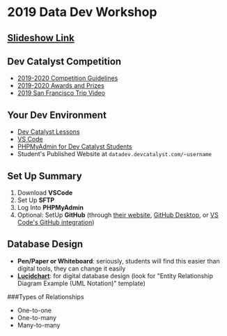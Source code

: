 # 2019 Data Dev Workshop

## [Slideshow Link](https://docs.google.com/presentation/d/1keHNDtsRczCO3f6xsDzXjK7tAzD_SjMh-vwxnGsJS4Q/edit?usp=sharing)

## Dev Catalyst Competition
- [2019-2020 Competition Guidelines](https://drive.google.com/open?id=1x4yOgbKGRqBLYWZYGYhnZhYgxZsHjK7gNg6gnU6gCxU)
- [2019-2020 Awards and Prizes](https://drive.google.com/open?id=13DjWTDpAkhNKGBeycAqeNcYogUDhYGoBLsKJjtgne5E)
- [2019 San Francisco Trip Video](https://drive.google.com/open?id=167h04rDwMOAn92zkHA0dX0Ityobq8Keh)

## Your Dev Environment
- [Dev Catalyst Lessons](app.devcatalyst.com)
- [VS Code](https://code.visualstudio.com/Download)
- [PHPMyAdmin for Dev Catalyst Students](datadev.devcatalyst.com/phpmyadmin)
- Student's Published Website at `datadev.devcatalyst.com/~username`

## Set Up Summary
1. Download **VSCode**
2. Set Up **SFTP**
3. Log Into **PHPMyAdmin**
4. Optional: SetUp **GitHub** (through [their website](github.com), [GitHub Desktop](https://desktop.github.com/), or [VS Code's GitHub integration](https://www.itwriting.com/blog/11410-adding-a-visual-studio-code-workspace-to-a-github-repository.html))

## Database Design
- **Pen/Paper or Whiteboard**: seriously, students will find this easier than digital tools, they can change it easily
- **[Lucidchart](https://www.lucidchart.com)**: for digital database design (look for "Entity Relationship Diagram Example (UML Notation)" template)

###Types of Relationships
- One-to-one
- One-to-many
- Many-to-many
